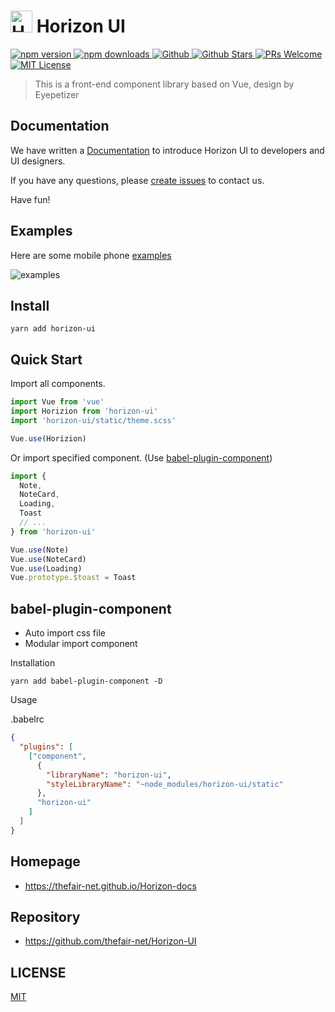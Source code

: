 # <img src="https://static1.thefair.net.cn/horizon_ui/image/icon_loading_light.svg" width="35" height="35" alt="Horizon UI"> Horizon UI

<p align="left">
  <a href="https://www.npmjs.org/package/horizon-ui">
    <img src="https://img.shields.io/npm/v/horizon-ui.svg" alt="npm version">
  </a>
  <a href="https://npmcharts.com/compare/horizon-ui?minimal=true">
    <img src="http://img.shields.io/npm/dm/horizon-ui.svg" alt="npm downloads">
  </a>
  <a href="https://github.com/thefair-net/Horizon-UI">
    <img src="https://badgen.net/badge/github/Horizon UI?icon" alt="Github">
  </a>
  <a href="https://github.com/thefair-net/Horizon-UI">
    <img src="https://badgen.net/github/stars/thefair-net/Horizon-UI" alt="Github Stars">
  </a>
  <a href="#documentation">
    <img src="https://img.shields.io/badge/PRs-Welcome-brightgreen.svg" alt="PRs Welcome">
  </a>
  <a href="LICENSE">
    <img src="https://img.shields.io/badge/License-MIT-yellow.svg" alt="MIT License">
  </a>
</p>

> This is a front-end component library based on Vue, design by Eyepetizer

## Documentation
We have written a [Documentation](https://thefair-net.github.io/Horizon-docs) to introduce Horizon UI to developers and UI designers.

If you have any questions, please [create issues](https://github.com/thefair-net/Horizon-UI/issues) to contact us.

Have fun!

## Examples
Here are some mobile phone [examples](https://thefair-net.github.io/Horizon-UI)

![examples](https://static1.thefair.net.cn/horizon_ui/image/qrcode-examples.png)

## Install
```shell
yarn add horizon-ui
```

## Quick Start

Import all components.

```javascript
import Vue from 'vue'
import Horizion from 'horizon-ui'
import 'horizon-ui/static/theme.scss'

Vue.use(Horizion)
```

Or import specified component. (Use [babel-plugin-component](https://www.npmjs.com/package/babel-plugin-component))

```javascript
import {
  Note,
  NoteCard,
  Loading,
  Toast
  // ...
} from 'horizon-ui'

Vue.use(Note)
Vue.use(NoteCard)
Vue.use(Loading)
Vue.prototype.$toast = Toast
```

## babel-plugin-component
- Auto import css file
- Modular import component

Installation
```shell
yarn add babel-plugin-component -D
```

Usage

.babelrc
```json
{
  "plugins": [
    ["component",
      {
        "libraryName": "horizon-ui",
        "styleLibraryName": "~node_modules/horizon-ui/static"
      },
      "horizon-ui"
    ]
  ]
}
```

## Homepage

- https://thefair-net.github.io/Horizon-docs

## Repository

- https://github.com/thefair-net/Horizon-UI

## LICENSE
[MIT](LICENSE)
